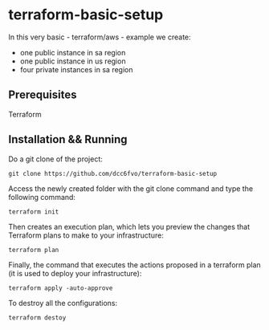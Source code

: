 # terraform-basic-setup

In this very basic - terraform/aws - example we create:

  - one public instance in sa region
  - one public instance in us region
  - four private instances in sa region

Prerequisites
-----------------------
Terraform
   
Installation && Running
-----------------------

Do a git clone of the project:

	git clone https://github.com/dcc6fvo/terraform-basic-setup 

Access the newly created folder with the git clone command and type the following command:

	terraform init

Then creates an execution plan, which lets you preview the changes that Terraform plans to make to your infrastructure:

  	terraform plan
  
Finally, the command that executes the actions proposed in a terraform plan (it is used to deploy your infrastructure):

  	terraform apply -auto-approve

To destroy all the configurations:

	terraform destoy
